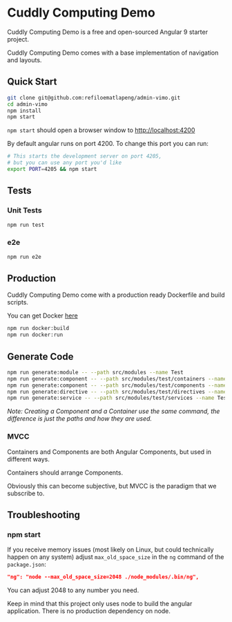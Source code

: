 # Cuddly Computing Demo 

Cuddly Computing Demo is a free and open-sourced Angular 9 starter project.

Cuddly Computing Demo comes with a base implementation of navigation and layouts.

## Quick Start

```bash
git clone git@github.com:refiloematlapeng/admin-vimo.git
cd admin-vimo
npm install
npm start
```

`npm start` should open a browser window to <http://localhost:4200>

By default angular runs on port 4200. To change this port you can run:

```bash
# This starts the development server on port 4205,
# but you can use any port you'd like
export PORT=4205 && npm start
```

## Tests

### Unit Tests

```bash
npm run test
```

### e2e

```bash
npm run e2e
```

## Production

Cuddly Computing Demo come with a production ready Dockerfile and build scripts.

You can get Docker [here](https://www.docker.com/get-started)

```bash
npm run docker:build
npm run docker:run
```

## Generate Code

```bash
npm run generate:module -- --path src/modules --name Test
npm run generate:component -- --path src/modules/test/containers --name Test
npm run generate:component -- --path src/modules/test/components --name Test
npm run generate:directive -- --path src/modules/test/directives --name Test
npm run generate:service -- --path src/modules/test/services --name Test
```

_Note: Creating a Component and a Container use the same command,
the difference is just the paths and how they are used._

### MVCC

Containers and Components are both Angular Components, but used in different ways.

Containers should arrange Components.

Obviously this can become subjective, but MVCC is the paradigm that we subscribe to.

## Troubleshooting

### npm start

If you receive memory issues (most likely on Linux, but could technically happen on any system) adjust
`max_old_space_size` in the `ng` command of the `package.json`:

```json
"ng": "node --max_old_space_size=2048 ./node_modules/.bin/ng",
```

You can adjust 2048 to any number you need.

Keep in mind that this project only uses node to build the angular application.
There is no production dependency on node.
